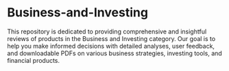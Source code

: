 # Business-and-Investing
This repository is dedicated to providing comprehensive and insightful reviews of products in the Business and Investing category. Our goal is to help you make informed decisions with detailed analyses, user feedback, and downloadable PDFs on various business strategies, investing tools, and financial products.
